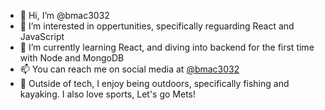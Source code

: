 - 👋 Hi, I’m @bmac3032
- 👀 I’m interested in oppertunities, specifically reguarding React and JavaScript
- 🌱 I’m currently learning React, and diving into backend for the first time with Node and MongoDB
- 📫 You can reach me on social media at <a target='_blank' href='https://twitter.com/heat3032'>@bmac3032</a>
- 🛶 Outside of tech, I enjoy being outdoors, specifically fishing and kayaking. I also love sports, Let's go Mets!
